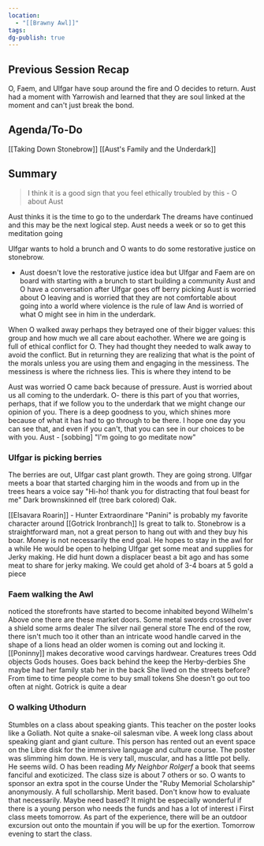 ```yaml
---
location:
  - "[[Brawny Awl]]"
tags: 
dg-publish: true
---
```

## Previous Session Recap
O, Faem, and Ulfgar have soup around the fire and O decides to return.
Aust had a moment with Yarrowish and learned that they are soul linked at the moment and can't just break the bond.
## Agenda/To-Do
[[Taking Down Stonebrow]]
[[Aust's Family and the Underdark]]

## Summary
> I think it is a good sign that you feel ethically troubled by this - O about Aust

Aust thinks it is the time to go to the underdark
	The dreams have continued and this may be the next logical step. 
	Aust needs a week or so to get this meditation going 

Ulfgar wants to hold a brunch and O wants to do some restorative justice on stonebrow.
- Aust doesn't love the restorative justice idea but Ulfgar and Faem are on board with starting with a brunch to start building a community
Aust and O have a conversation after Ulfgar goes off berry picking
	Aust is worried about O leaving and is worried that they are not comfortable about going into a world where violence is the rule of law
	And is worried of what O might see in him in the underdark.

When O walked away perhaps they betrayed one of their bigger values: this group and how much we all care about eachother.
	Where we are going is full of ethical conflict for O. 
	They had thought they needed to walk away to avoid the conflict. 
	But in returning they are realizing that what is the point of the morals unless you are using them and engaging in the messiness. The messiness is where the richness lies.
	This is where they intend to be

Aust was worried O came back because of pressure. 
	Aust is worried about us all coming to the underdark.
		O- there is this part of you that worries, perhaps, that if we follow you to the underdark that we might change our opinion of you. 
		There is a deep goodness to you, which shines more because of what it has had to go through to be there. 
		I hope one day you can see that, and even if you can't, that you can see in our choices to be with you.
	Aust - \[sobbing]  "I'm going to go meditate now"

### Ulfgar is picking berries
The berries are out, Ulfgar cast plant growth. They are going strong.
Ulfgar meets a boar that started charging him in the woods and from up in the trees hears a voice say "Hi-ho! thank you for distracting that foul beast for me"
	Dark brownskinned elf (tree bark colored) Oak.

[[Elsavara Roarin]] - Hunter Extraordinare
	"Panini" is probably my favorite character around
	[[Gotrick Ironbranch]] Is great to talk to.
	Stonebrow is a straightforward man, not a great person to hang out with and they buy his boar.
	Money is not necessarily the end goal. 
	He hopes to stay in the awl for a while
	He would be open to helping Ulfgar get some meat and supplies for Jerky making. 
		He did hunt down a displacer beast a bit ago and has some meat to share for jerky making.
We could get ahold of 3-4 boars at 5 gold a piece 

### Faem walking the Awl
noticed the storefronts have started to become inhabited beyond Wilhelm's 
	 Above one there are these market doors. Some metal swords crossed over a shield
		 some arms dealer
	 The silver nail general store
	 The end of the row, there isn't much too it other than an intricate wood handle carved in the shape of a lions head
		 an older women is coming out and locking it. 
		 [[Poninny]]
			 makes decorative wood carvings
			 hardwear.
			 Creatures
			 trees
			 Odd objects
			 Gods houses.
		Goes back behind the keep
			the Herby-derbies 
			She maybe had her family stab her in the back
			She lived on the streets before?
		From time to time people come to buy small tokens
			She doesn't go out too often at night.
			Gotrick is quite a dear
### O walking Uthodurn
Stumbles on a class about speaking giants. This teacher on the poster looks like a Goliath.
	Not quite a snake-oil salesman vibe. 
	A week long class about speaking giant and giant culture. This person has rented out an event space on the Libre disk for the immersive language and culture course.
The poster was slimming him down.
	He is very tall, muscular, and has a little pot belly.
He seems wild. 
O has been reading 
	*My Neighbor Rolgerf* a book that seems fanciful and exoticized. 
The class size is about 7 others or so. 
	O wants to sponsor an extra spot in the course
		Under the "Ruby Memorial Scholarship" anonymously.
		A full schollarship. Merit based. Don't know how to evaluate that necessarily. Maybe need based?
			It might be especially wonderful if there is a young person who needs the funds and has a lot of interest i
	First class meets tomorrow. As part of the experience, there will be an outdoor excursion out onto the mountain if you will be up for the exertion.
		Tomorrow evening to start the class.

